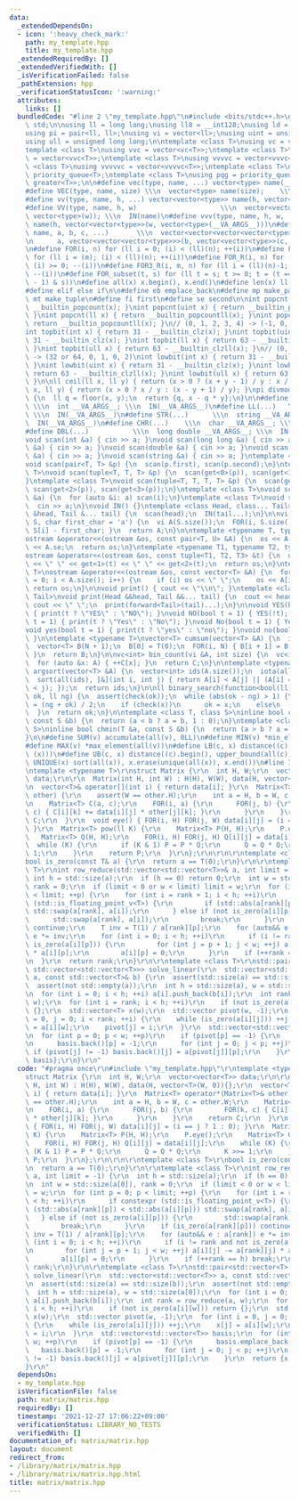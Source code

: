 ```yaml
---
data:
  _extendedDependsOn:
  - icon: ':heavy_check_mark:'
    path: my_template.hpp
    title: my_template.hpp
  _extendedRequiredBy: []
  _extendedVerifiedWith: []
  _isVerificationFailed: false
  _pathExtension: hpp
  _verificationStatusIcon: ':warning:'
  attributes:
    links: []
  bundledCode: "#line 2 \"my_template.hpp\"\n#include <bits/stdc++.h>\n\nusing namespace\
    \ std;\n\nusing ll = long long;\nusing ll8 = __int128;\nusing ld = long double;\n\
    using pi = pair<ll, ll>;\nusing vi = vector<ll>;\nusing uint = unsigned int;\n\
    using ull = unsigned long long;\n\ntemplate <class T>\nusing vc = vector<T>;\n\
    template <class T>\nusing vvc = vector<vc<T>>;\ntemplate <class T>\nusing vvvc\
    \ = vector<vvc<T>>;\ntemplate <class T>\nusing vvvvc = vector<vvvc<T>>;\ntemplate\
    \ <class T>\nusing vvvvvc = vector<vvvvc<T>>;\ntemplate <class T>\nusing pq =\
    \ priority_queue<T>;\ntemplate <class T>\nusing pqg = priority_queue<T, vector<T>,\
    \ greater<T>>;\n\n#define vec(type, name, ...) vector<type> name(__VA_ARGS__)\n\
    #define VEC(type, name, size) \\\n  vector<type> name(size);    \\\n  IN(name)\n\
    #define vv(type, name, h, ...) vector<vector<type>> name(h, vector<type>(__VA_ARGS__))\n\
    #define VV(type, name, h, w)                     \\\n  vector<vector<type>> name(h,\
    \ vector<type>(w)); \\\n  IN(name)\n#define vvv(type, name, h, w, ...) \\\n  vector<vector<vector<type>>>\
    \ name(h, vector<vector<type>>(w, vector<type>(__VA_ARGS__)))\n#define vvvv(type,\
    \ name, a, b, c, ...)       \\\n  vector<vector<vector<vector<type>>>> name( \\\
    \n      a, vector<vector<vector<type>>>(b, vector<vector<type>>(c, vector<type>(__VA_ARGS__))))\n\
    \n#define FOR(i, n) for (ll i = 0; (i) < (ll)(n); ++(i))\n#define FOR3(i, m, n)\
    \ for (ll i = (m); (i) < (ll)(n); ++(i))\n#define FOR_R(i, n) for (ll i = (ll)(n)-1;\
    \ (i) >= 0; --(i))\n#define FOR3_R(i, m, n) for (ll i = (ll)(n)-1; (i) >= (ll)(m);\
    \ --(i))\n#define FOR_subset(t, s) for (ll t = s; t >= 0; t = (t == 0 ? -1 : (t\
    \ - 1) & s))\n#define all(x) x.begin(), x.end()\n#define len(x) ll(x.size())\n\
    #define elif else if\n\n#define eb emplace_back\n#define mp make_pair\n#define\
    \ mt make_tuple\n#define fi first\n#define se second\n\nint popcnt(int x) { return\
    \ __builtin_popcount(x); }\nint popcnt(uint x) { return __builtin_popcount(x);\
    \ }\nint popcnt(ll x) { return __builtin_popcountll(x); }\nint popcnt(ull x) {\
    \ return __builtin_popcountll(x); }\n// (0, 1, 2, 3, 4) -> (-1, 0, 1, 1, 2)\n\
    int topbit(int x) { return 31 - __builtin_clz(x); }\nint topbit(uint x) { return\
    \ 31 - __builtin_clz(x); }\nint topbit(ll x) { return 63 - __builtin_clzll(x);\
    \ }\nint topbit(ull x) { return 63 - __builtin_clzll(x); }\n// (0, 1, 2, 3, 4)\
    \ -> (32 or 64, 0, 1, 0, 2)\nint lowbit(int x) { return 31 - __builtin_clz(x);\
    \ }\nint lowbit(uint x) { return 31 - __builtin_clz(x); }\nint lowbit(ll x) {\
    \ return 63 - __builtin_clzll(x); }\nint lowbit(ull x) { return 63 - __builtin_clzll(x);\
    \ }\n\nll ceil(ll x, ll y) { return (x > 0 ? (x + y - 1) / y : x / y); }\nll floor(ll\
    \ x, ll y) { return (x > 0 ? x / y : (x - y + 1) / y); }\npi divmod(ll x, ll y)\
    \ {\n  ll q = floor(x, y);\n  return {q, x - q * y};\n}\n\n#define INT(...)  \
    \ \\\n  int __VA_ARGS__; \\\n  IN(__VA_ARGS__)\n#define LL(...)   \\\n  ll __VA_ARGS__;\
    \ \\\n  IN(__VA_ARGS__)\n#define STR(...)      \\\n  string __VA_ARGS__; \\\n\
    \  IN(__VA_ARGS__)\n#define CHR(...)    \\\n  char __VA_ARGS__; \\\n  IN(__VA_ARGS__)\n\
    #define DBL(...)           \\\n  long double __VA_ARGS__; \\\n  IN(__VA_ARGS__)\n\
    void scan(int &a) { cin >> a; }\nvoid scan(long long &a) { cin >> a; }\nvoid scan(char\
    \ &a) { cin >> a; }\nvoid scan(double &a) { cin >> a; }\nvoid scan(long double\
    \ &a) { cin >> a; }\nvoid scan(string &a) { cin >> a; }\ntemplate <class T>\n\
    void scan(pair<T, T> &p) {\n  scan(p.first), scan(p.second);\n}\ntemplate <class\
    \ T>\nvoid scan(tuple<T, T, T> &p) {\n  scan(get<0>(p)), scan(get<1>(p)), scan(get<2>(p));\n\
    }\ntemplate <class T>\nvoid scan(tuple<T, T, T, T> &p) {\n  scan(get<0>(p)), scan(get<1>(p)),\
    \ scan(get<2>(p)), scan(get<3>(p));\n}\ntemplate <class T>\nvoid scan(vector<T>\
    \ &a) {\n  for (auto &i: a) scan(i);\n}\ntemplate <class T>\nvoid scan(T &a) {\n\
    \  cin >> a;\n}\nvoid IN() {}\ntemplate <class Head, class... Tail>\nvoid IN(Head\
    \ &head, Tail &... tail) {\n  scan(head);\n  IN(tail...);\n}\n\nvi s_to_vi(string\
    \ S, char first_char = 'a') {\n  vi A(S.size());\n  FOR(i, S.size()) { A[i] =\
    \ S[i] - first_char; }\n  return A;\n}\n\ntemplate <typename T, typename U>\n\
    ostream &operator<<(ostream &os, const pair<T, U> &A) {\n  os << A.fi << \" \"\
    \ << A.se;\n  return os;\n}\ntemplate <typename T1, typename T2, typename T3>\n\
    ostream &operator<<(ostream &os, const tuple<T1, T2, T3> &t) {\n  os << get<0>(t)\
    \ << \" \" << get<1>(t) << \" \" << get<2>(t);\n  return os;\n}\ntemplate <typename\
    \ T>\nostream &operator<<(ostream &os, const vector<T> &A) {\n  for (size_t i\
    \ = 0; i < A.size(); i++) {\n    if (i) os << \" \";\n    os << A[i];\n  }\n \
    \ return os;\n}\n\nvoid print() { cout << \"\\n\"; }\ntemplate <class Head, class...\
    \ Tail>\nvoid print(Head &&head, Tail &&... tail) {\n  cout << head;\n  if (sizeof...(Tail))\
    \ cout << \" \";\n  print(forward<Tail>(tail)...);\n}\n\nvoid YES(bool t = 1)\
    \ { print(t ? \"YES\" : \"NO\"); }\nvoid NO(bool t = 1) { YES(!t); }\nvoid Yes(bool\
    \ t = 1) { print(t ? \"Yes\" : \"No\"); }\nvoid No(bool t = 1) { Yes(!t); }\n\
    void yes(bool t = 1) { print(t ? \"yes\" : \"no\"); }\nvoid no(bool t = 1) { yes(!t);\
    \ }\n\ntemplate <typename T>\nvector<T> cumsum(vector<T> &A) {\n  int N = A.size();\n\
    \  vector<T> B(N + 1);\n  B[0] = T(0);\n  FOR(i, N) { B[i + 1] = B[i] + A[i];\
    \ }\n  return B;\n}\n\nvc<int> bin_count(vi &A, int size) {\n  vc<int> C(size);\n\
    \  for (auto &x: A) { ++C[x]; }\n  return C;\n}\n\ntemplate <typename T>\nvector<int>\
    \ argsort(vector<T> &A) {\n  vector<int> ids(A.size());\n  iota(all(ids), 0);\n\
    \  sort(all(ids), [&](int i, int j) { return A[i] < A[j] || (A[i] == A[j] && i\
    \ < j); });\n  return ids;\n}\n\nll binary_search(function<bool(ll)> check, ll\
    \ ok, ll ng) {\n  assert(check(ok));\n  while (abs(ok - ng) > 1) {\n    auto x\
    \ = (ng + ok) / 2;\n    if (check(x))\n      ok = x;\n    else\n      ng = x;\n\
    \  }\n  return ok;\n}\n\ntemplate <class T, class S>\ninline bool chmax(T &a,\
    \ const S &b) {\n  return (a < b ? a = b, 1 : 0);\n}\ntemplate <class T, class\
    \ S>\ninline bool chmin(T &a, const S &b) {\n  return (a > b ? a = b, 1 : 0);\n\
    }\n\n#define SUM(v) accumulate(all(v), 0LL)\n#define MIN(v) *min_element(all(v))\n\
    #define MAX(v) *max_element(all(v))\n#define LB(c, x) distance((c).begin(), lower_bound(all(c),\
    \ (x)))\n#define UB(c, x) distance((c).begin(), upper_bound(all(c), (x)))\n#define\
    \ UNIQUE(x) sort(all(x)), x.erase(unique(all(x)), x.end())\n#line 3 \"matrix/matrix.hpp\"\
    \ntemplate <typename T>\r\nstruct Matrix {\r\n  int H, W;\r\n  vector<vector<T>>\
    \ data;\r\n\r\n  Matrix(int H, int W) : H(H), W(W), data(H, vector<T>(W, 0)){};\r\
    \n  vector<T>& operator[](int i) { return data[i]; }\r\n  Matrix<T> operator*(Matrix<T>&\
    \ other) {\r\n    assert(W == other.H);\r\n    int a = H, b = W, c = other.W;\r\
    \n    Matrix<T> C(a, c);\r\n    FOR(i, a) {\r\n      FOR(j, b) {\r\n        FOR(k,\
    \ c) { C[i][k] += data[i][j] * other[j][k]; }\r\n      }\r\n    }\r\n    return\
    \ C;\r\n  }\r\n  void eye() { FOR(i, H) FOR(j, W) data[i][j] = (i == j ? 1 : 0);\
    \ }\r\n  Matrix<T> pow(ll K) {\r\n    Matrix<T> P(H, H);\r\n    P.eye();\r\n \
    \   Matrix<T> Q(H, H);\r\n    FOR(i, H) FOR(j, H) Q[i][j] = data[i][j];\r\n  \
    \  while (K) {\r\n      if (K & 1) P = P * Q;\r\n      Q = Q * Q;\r\n      K >>=\
    \ 1;\r\n    }\r\n    return P;\r\n  }\r\n};\r\n\r\n\r\ntemplate <class T>\r\n\
    bool is_zero(const T& a) {\r\n  return a == T(0);\r\n}\r\n\r\ntemplate <class\
    \ T>\r\nint row_reduce(std::vector<std::vector<T>>& a, int limit = -1) {\r\n \
    \ int h = std::size(a);\r\n  if (h == 0) return 0;\r\n  int w = std::size(a[0]),\
    \ rank = 0;\r\n  if (limit < 0 or w < limit) limit = w;\r\n  for (int p = 0; p\
    \ < limit; ++p) {\r\n    for (int i = rank + 1; i < h; ++i)\r\n      if constexpr\
    \ (std::is_floating_point_v<T>) {\r\n        if (std::abs(a[rank][p]) < std::abs(a[i][p]))\
    \ std::swap(a[rank], a[i]);\r\n      } else if (not is_zero(a[i][p])) {\r\n  \
    \      std::swap(a[rank], a[i]);\r\n        break;\r\n      }\r\n    if (is_zero(a[rank][p]))\
    \ continue;\r\n    T inv = T(1) / a[rank][p];\r\n    for (auto&& e : a[rank])\
    \ e *= inv;\r\n    for (int i = 0; i < h; ++i)\r\n      if (i != rank and not\
    \ is_zero(a[i][p])) {\r\n        for (int j = p + 1; j < w; ++j) a[i][j] -= a[rank][j]\
    \ * a[i][p];\r\n        a[i][p] = 0;\r\n      }\r\n    if (++rank == h) break;\r\
    \n  }\r\n  return rank;\r\n}\r\n\r\ntemplate <class T>\r\nstd::pair<std::vector<T>,\
    \ std::vector<std::vector<T>>> solve_linear(\r\n  std::vector<std::vector<T>>\
    \ a, const std::vector<T>& b) {\r\n  assert(std::size(a) == std::size(b));\r\n\
    \  assert(not std::empty(a));\r\n  int h = std::size(a), w = std::size(a[0]);\r\
    \n  for (int i = 0; i < h; ++i) a[i].push_back(b[i]);\r\n  int rank = row_reduce(a,\
    \ w);\r\n  for (int i = rank; i < h; ++i)\r\n    if (not is_zero(a[i][w])) return\
    \ {};\r\n  std::vector<T> x(w);\r\n  std::vector pivot(w, -1);\r\n  for (int i\
    \ = 0, j = 0; i < rank; ++i) {\r\n    while (is_zero(a[i][j])) ++j;\r\n    x[j]\
    \ = a[i][w];\r\n    pivot[j] = i;\r\n  }\r\n  std::vector<std::vector<T>> basis;\r\
    \n  for (int p = 0; p < w; ++p)\r\n    if (pivot[p] == -1) {\r\n      basis.emplace_back(w);\r\
    \n      basis.back()[p] = -1;\r\n      for (int j = 0; j < p; ++j)\r\n       \
    \ if (pivot[j] != -1) basis.back()[j] = a[pivot[j]][p];\r\n    }\r\n  return {x,\
    \ basis};\r\n}\r\n"
  code: "#pragma once\r\n#include \"my_template.hpp\"\r\ntemplate <typename T>\r\n\
    struct Matrix {\r\n  int H, W;\r\n  vector<vector<T>> data;\r\n\r\n  Matrix(int\
    \ H, int W) : H(H), W(W), data(H, vector<T>(W, 0)){};\r\n  vector<T>& operator[](int\
    \ i) { return data[i]; }\r\n  Matrix<T> operator*(Matrix<T>& other) {\r\n    assert(W\
    \ == other.H);\r\n    int a = H, b = W, c = other.W;\r\n    Matrix<T> C(a, c);\r\
    \n    FOR(i, a) {\r\n      FOR(j, b) {\r\n        FOR(k, c) { C[i][k] += data[i][j]\
    \ * other[j][k]; }\r\n      }\r\n    }\r\n    return C;\r\n  }\r\n  void eye()\
    \ { FOR(i, H) FOR(j, W) data[i][j] = (i == j ? 1 : 0); }\r\n  Matrix<T> pow(ll\
    \ K) {\r\n    Matrix<T> P(H, H);\r\n    P.eye();\r\n    Matrix<T> Q(H, H);\r\n\
    \    FOR(i, H) FOR(j, H) Q[i][j] = data[i][j];\r\n    while (K) {\r\n      if\
    \ (K & 1) P = P * Q;\r\n      Q = Q * Q;\r\n      K >>= 1;\r\n    }\r\n    return\
    \ P;\r\n  }\r\n};\r\n\r\n\r\ntemplate <class T>\r\nbool is_zero(const T& a) {\r\
    \n  return a == T(0);\r\n}\r\n\r\ntemplate <class T>\r\nint row_reduce(std::vector<std::vector<T>>&\
    \ a, int limit = -1) {\r\n  int h = std::size(a);\r\n  if (h == 0) return 0;\r\
    \n  int w = std::size(a[0]), rank = 0;\r\n  if (limit < 0 or w < limit) limit\
    \ = w;\r\n  for (int p = 0; p < limit; ++p) {\r\n    for (int i = rank + 1; i\
    \ < h; ++i)\r\n      if constexpr (std::is_floating_point_v<T>) {\r\n        if\
    \ (std::abs(a[rank][p]) < std::abs(a[i][p])) std::swap(a[rank], a[i]);\r\n   \
    \   } else if (not is_zero(a[i][p])) {\r\n        std::swap(a[rank], a[i]);\r\n\
    \        break;\r\n      }\r\n    if (is_zero(a[rank][p])) continue;\r\n    T\
    \ inv = T(1) / a[rank][p];\r\n    for (auto&& e : a[rank]) e *= inv;\r\n    for\
    \ (int i = 0; i < h; ++i)\r\n      if (i != rank and not is_zero(a[i][p])) {\r\
    \n        for (int j = p + 1; j < w; ++j) a[i][j] -= a[rank][j] * a[i][p];\r\n\
    \        a[i][p] = 0;\r\n      }\r\n    if (++rank == h) break;\r\n  }\r\n  return\
    \ rank;\r\n}\r\n\r\ntemplate <class T>\r\nstd::pair<std::vector<T>, std::vector<std::vector<T>>>\
    \ solve_linear(\r\n  std::vector<std::vector<T>> a, const std::vector<T>& b) {\r\
    \n  assert(std::size(a) == std::size(b));\r\n  assert(not std::empty(a));\r\n\
    \  int h = std::size(a), w = std::size(a[0]);\r\n  for (int i = 0; i < h; ++i)\
    \ a[i].push_back(b[i]);\r\n  int rank = row_reduce(a, w);\r\n  for (int i = rank;\
    \ i < h; ++i)\r\n    if (not is_zero(a[i][w])) return {};\r\n  std::vector<T>\
    \ x(w);\r\n  std::vector pivot(w, -1);\r\n  for (int i = 0, j = 0; i < rank; ++i)\
    \ {\r\n    while (is_zero(a[i][j])) ++j;\r\n    x[j] = a[i][w];\r\n    pivot[j]\
    \ = i;\r\n  }\r\n  std::vector<std::vector<T>> basis;\r\n  for (int p = 0; p <\
    \ w; ++p)\r\n    if (pivot[p] == -1) {\r\n      basis.emplace_back(w);\r\n   \
    \   basis.back()[p] = -1;\r\n      for (int j = 0; j < p; ++j)\r\n        if (pivot[j]\
    \ != -1) basis.back()[j] = a[pivot[j]][p];\r\n    }\r\n  return {x, basis};\r\n\
    }\r\n"
  dependsOn:
  - my_template.hpp
  isVerificationFile: false
  path: matrix/matrix.hpp
  requiredBy: []
  timestamp: '2021-12-27 17:06:22+09:00'
  verificationStatus: LIBRARY_NO_TESTS
  verifiedWith: []
documentation_of: matrix/matrix.hpp
layout: document
redirect_from:
- /library/matrix/matrix.hpp
- /library/matrix/matrix.hpp.html
title: matrix/matrix.hpp
---
```

